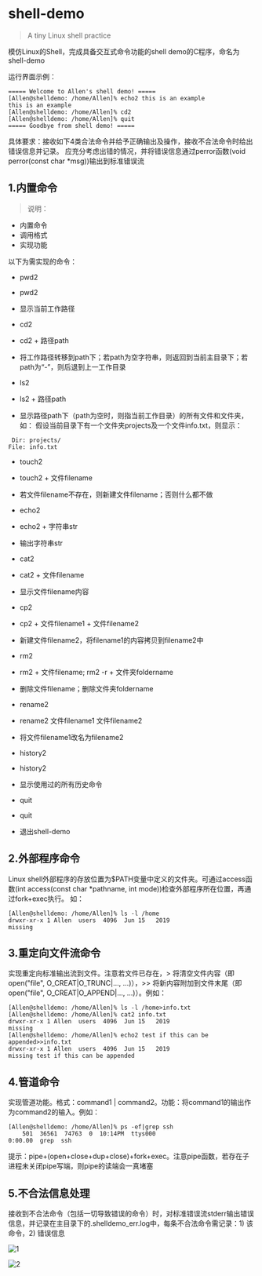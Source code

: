 # shell-demo

> A tiny Linux shell practice

模仿Linux的Shell，完成具备交互式命令功能的shell
demo的C程序，命名为shell-demo

运行界面示例：

```shell
===== Welcome to Allen's shell demo! =====
[Allen@shelldemo: /home/Allen]% echo2 this is an example
this is an example
[Allen@shelldemo: /home/Allen]% cd2
[Allen@shelldemo: /home/Allen]% quit
===== Goodbye from shell demo! =====
```

具体要求：接收如下4类合法命令并给予正确输出及操作，接收不合法命令时给出错误信息并记录。
应充分考虑出错的情况，并将错误信息通过perror函数(void perror(const char \*msg))输出到标准错误流

## 1.内置命令

> 说明：

- 内置命令
- 调用格式
- 实现功能

以下为需实现的命令：

- pwd2
- pwd2
- 显示当前工作路径

- cd2
- cd2 + 路径path
- 将工作路径转移到path下；若path为空字符串，则返回到当前主目录下；若path为“-”，则后退到上一工作目录

- ls2
- ls2 + 路径path
- 显示路径path下（path为空时，则指当前工作目录）的所有文件和文件夹，如：
  假设当前目录下有一个文件夹projects及一个文件info.txt，则显示：

```shell
 Dir: projects/
File: info.txt
```

- touch2
- touch2 + 文件filename
- 若文件filename不存在，则新建文件filename；否则什么都不做

- echo2
- echo2 + 字符串str
- 输出字符串str

- cat2
- cat2 + 文件filename
- 显示文件filename内容

- cp2
- cp2 + 文件filename1 + 文件filename2
- 新建文件filename2，将filename1的内容拷贝到filename2中

- rm2
- rm2 + 文件filename; rm2 -r + 文件夹foldername
- 删除文件filename；删除文件夹foldername

- rename2
- rename2 文件filename1 文件filename2
- 将文件filename1改名为filename2

- history2
- history2
- 显示使用过的所有历史命令

- quit
- quit
- 退出shell-demo

## 2.外部程序命令

Linux
shell外部程序的存放位置为$PATH变量中定义的文件夹。可通过access函数(int
access(const char \*pathname, int
mode))检查外部程序所在位置，再通过fork+exec执行。
如：

```shell
[Allen@shelldemo: /home/Allen]% ls -l /home
drwxr-xr-x 1 Allen  users  4096  Jun 15   2019
missing
```

## 3.重定向文件流命令

实现重定向标准输出流到文件。注意若文件已存在，>
将清空文件内容（即open("file", O_CREAT|O_TRUNC|...,
...)），>> 将新内容附加到文件末尾（即open("file",
O_CREAT|O_APPEND|..., ...)）。例如：

```shell
[Allen@shelldemo: /home/Allen]% ls -l /home>info.txt
[Allen@shelldemo: /home/Allen]% cat2 info.txt
drwxr-xr-x 1 Allen  users  4096  Jun 15   2019
missing
[Allen@shelldemo: /home/Allen]% echo2 test if this can be appended>>info.txt
drwxr-xr-x 1 Allen  users  4096  Jun 15   2019
missing test if this can be appended
```

## 4.管道命令

实现管道功能。格式：command1 |
command2。功能：将command1的输出作为command2的输入。例如：

```shell
[Allen@shelldemo: /home/Allen]% ps -ef|grep ssh
    501  36561  74763  0  10:14PM  ttys000
0:00.00  grep  ssh
```

提示：pipe+(open+close+dup+close)+fork+exec。注意pipe函数，若存在子进程未关闭pipe写端，则pipe的读端会一真堵塞

## 5.不合法信息处理

接收到不合法命令（包括一切导致错误的命令）时，对标准错误流stderr输出错误信息，并记录在主目录下的.shelldemo_err.log中，每条不合法命令需记录：1) 该命令，2) 错误信息

![1](1.png)

![2](2.png)

